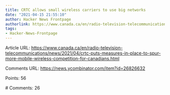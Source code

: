 ```yaml
---
title: CRTC allows small wireless carriers to use big networks
date: "2021-04-15 21:55:10"
author: Hacker News Frontpage
authorlink: https://www.canada.ca/en/radio-television-telecommunications/news/2021/04/crtc-puts-measures-in-place-to-spur-more-mobile-wireless-competition-for-canadians.html
tags:
- Hacker-News-Frontpage
---
```


<p>Article URL: <a href="https://www.canada.ca/en/radio-television-telecommunications/news/2021/04/crtc-puts-measures-in-place-to-spur-more-mobile-wireless-competition-for-canadians.html">https://www.canada.ca/en/radio-television-telecommunications/news/2021/04/crtc-puts-measures-in-place-to-spur-more-mobile-wireless-competition-for-canadians.html</a></p>
<p>Comments URL: <a href="https://news.ycombinator.com/item?id=26826632">https://news.ycombinator.com/item?id=26826632</a></p>
<p>Points: 56</p>
<p># Comments: 26</p>
